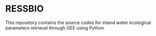 # RESSBIO
This repository contains the source codes for inland water ecological parameters retrieval through GEE using Python 
